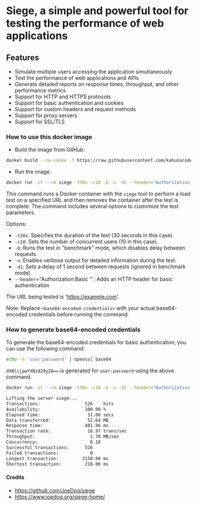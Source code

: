 # Siege, a simple and powerful tool for testing the performance of web applications

## Features

- Simulate multiple users accessing the application simultaneously
- Test the performance of web applications and APIs
- Generate detailed reports on response times, throughput, and other performance metrics
- Support for HTTP and HTTPS protocols
- Support for basic authentication and cookies
- Support for custom headers and request methods
- Support for proxy servers
- Support for SSL/TLS

### How to use this docker image

- Build the image from GitHub:

```bash
docker build --no-cache -f https://raw.githubusercontent.com/kahunacoder/siege/refs/heads/master/Dockerfile -t siege .
```

- Run the image:

```bash
docker run -it --rm siege -t30s -c10 -b -v -d1 --header="Authorization:Basic <base64-encoded-credentials>" 'https://example.com'
```

This command runs a Docker container with the `siege` tool to perform a load test on a specified URL and then removes the container after the test is complete. The command includes several options to customize the test parameters.

Options:

- `-t30s`: Specifies the duration of the test (30 seconds in this case).
- `-c10`: Sets the number of concurrent users (10 in this case).
- `-b`: Runs the test in "benchmark" mode, which disables delay between requests.
- `-v`: Enables verbose output for detailed information during the test.
- `-d1`: Sets a delay of 1 second between requests (ignored in benchmark mode).
- `--header`="Authorization:Basic <base64-encoded-credentials>"`: Adds an HTTP header for basic authentication

The URL being tested is 'https://example.com'.

Note: Replace `<base64-encoded-credentials>` with your actual base64-encoded credentials before running the command.

### How to generate base64-encoded credentials

To generate the base64-encoded credentials for basic authentication, you can use the following command:

```bash
echo -n 'user:password' | openssl base64
```

`dXNlcjpwYXNzd29yZA==` is generated for `user:password` using the above command.

```bash
docker run -it --rm siege -t30s -c10 -b -v -d1 --header="Authorization:Basic dXNlcjpwYXNzd29yZA==" 'https://example.com'
```

```bash
Lifting the server siege...
Transactions:                 526    hits
Availability:                 100.00 %
Elapsed time:                  31.00 secs
Data transferred:              52.64 MB
Response time:                481.96 ms
Transaction rate:              16.97 trans/sec
Throughput:                     1.70 MB/sec
Concurrency:                    8.18
Successful transactions:      526
Failed transactions:            0
Longest transaction:         3150.00 ms
Shortest transaction:         210.00 ms
```

#### Credits

- <https://github.com/JoeDog/siege>
- <https://www.joedog.org/siege-home/>
  
